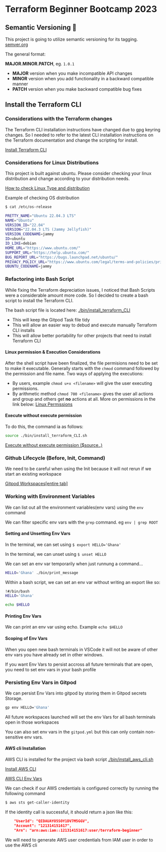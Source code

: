 # Terraform Beginner Bootcamp 2023

## Semantic Versioning :mage:

This project is going to utilize semantic versioning for its tagging.
[semver.org](https://semver.org/)


The general format:

**MAJOR.MINOR.PATCH**, eg. `1.0.1`

- **MAJOR** version when you make incompatible API changes
- **MINOR** version when you add functionality in a backward compatible manner
- **PATCH** version when you make backward compatible bug fixes

## Install the Terraform CLI

### Considerations with the Terraform changes
The Terraform CLI installation instructions have changed due to gpg keyring changes. So I needed to refer to the latest CLI installation instructions on the Terraform documentation and change the scripting for install.

 [Install Terraform CLI](https://developer.hashicorp.com/terraform/tutorials/aws-get-started/install-cli)

### Considerations for Linux Distributions
This project is built against ubuntu.
Please consider checking your linux distribution and change according to your distribution needs.

[How to check Linux Type and distribution](https://www.cyberciti.biz/faq/how-to-check-os-version-in-linux-command-line/)

Example of checking OS distribution

```bash
$ cat /etc/os-release

PRETTY_NAME="Ubuntu 22.04.3 LTS"
NAME="Ubuntu"
VERSION_ID="22.04"
VERSION="22.04.3 LTS (Jammy Jellyfish)"
VERSION_CODENAME=jammy
ID=ubuntu
ID_LIKE=debian
HOME_URL="https://www.ubuntu.com/"
SUPPORT_URL="https://help.ubuntu.com/"
BUG_REPORT_URL="https://bugs.launchpad.net/ubuntu/"
PRIVACY_POLICY_URL="https://www.ubuntu.com/legal/terms-and-policies/privacy-policy"
UBUNTU_CODENAME=jammy
```


### Refactoring into Bash Script
While fixing the Terraform depreciation issues, I noticed that Bash Scripts were a considerable amount more code. So I decided to create a bash script to install the Terraform CLI.

The bash script file is located here: [./bin/install_terraform_CLI](./bin/install_terraform_CLI.sh)

- This will keep the Gitpod Task file tidy
- This will allow an easier way to debud and execute manually Terraform CLI installs
- This will allow better portability for other projects that need to install Terraform CLI
 
 #### Linux permission & Execution Considerations
 
 After the shell script have been finalized, the file permisions need to be set to make it executable.
 Generally starts with the `chmod` command followed by the permission and file name. 
 Two ways of applying the executions:

 - By users, example `chmod u+x <filename>` will give the user executing permissions.
 - By arithmetic method `chmod 700 <filename>` gives the user all actions and group and others get __no__ actions at all.
 More on permissions in the link below: 
 [Linux Permissions](https://www.redhat.com/sysadmin/linux-file-permissions-explained)

#### Execute without execute permission

To do this, the command ia as follows:
```sh
source ./bin/install_terraform_CLI.sh
```
 [Execute without execute permission ($source..)](https://www.baeldung.com/linux/run-not-executable-script)

### Github Lifecycle (Before, Init, Command)

We need to be careful when using the Init because it will not rerun if we start an existing workspace

 [Gitpod Workspaces[entire tab]](https://www.gitpod.io/docs/configure/workspaces/workspace-lifecycle)

### Working with Environment Variables

We can list out all the environment variables(env vars) using the `env` command

We can filter specific env vars with the `grep` command. eg `env | grep ROOT`

#### Setting and Unsetting Env Vars

In the terminal, we can set using ```$ export HELLO='Ghana'```

In the terminal, we can unset using `$ unset HELLO`

We can set an env var temporarily when just runnung a command...

```sh
HELLO='Ghana' ./bin/print_message
```

Within a bash script, we can set an env var without writing an export like so:

```sh
!#/bin/bash
HELLO='Ghana'

echo $HELLO
```

#### Printing Env Vars

We can print an env var using echo. Example `echo $HELLO`

#### Scoping of Env Vars

When you open new bash terminals in VSCode it will not be aware of other env vars you have already set in other windows.

If you want Env Vars to persist accross all future terminals that are open, you need to set env vars in your bash profile

### Persisting Env Vars in Gitpod

We can persist Env Vars into gitpod by storing them in Gitpod secrets Storage.

```sh
gp env HELLO='Ghana'
```

All future workspaces launched will set the env Vars for all bash terminals open in those workspaces

You can also set env vars in the `gitpod.yml` but this can only contain non-sensitive env vars.

#### AWS cli Installation

AWS CLI is installed for the project via bash script [./bin/install_aws_cli.sh](./bin/install_aws_cli.sh)

[Install AWS CLI](https://docs.aws.amazon.com/cli/latest/userguide/getting-started-install.html)

[AWS CLI Env Vars](https://docs.aws.amazon.com/cli/latest/userguide/cli-configure-envvars.html)


We can check if our AWS credentials is configured correctly by running the following command
```sh
$ aws sts get-caller-identity

```
If the identity call is successful, it should return a json like this:

```json
    "UserId": "QIDAUAYO5SOY1DV7M5GGV",
    "Account": "121314151617",
    "Arn": "arn:aws:iam::121314151617:user/terraform-beginner"
```

We will need to generate AWS user credentials from IAM user in order to use the AWS cli